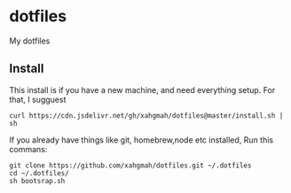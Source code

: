 # dotfiles
My dotfiles

## Install
This install is if you have a new machine, and need everything setup.
For that, I sugguest

```
curl https://cdn.jsdelivr.net/gh/xahgmah/dotfiles@master/install.sh | sh
```
If you already have things like git, homebrew,node etc installed, 
Run this commans:
```
git clone https://github.com/xahgmah/dotfiles.git ~/.dotfiles
cd ~/.dotfiles/
sh bootsrap.sh
```
